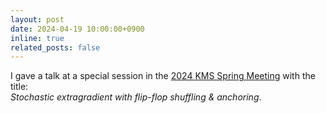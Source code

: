 ```yaml
---
layout: post
date: 2024-04-19 10:00:00+0900
inline: true
related_posts: false
---
```

 
I gave a talk at a special session in the <a href="https://www.kms.or.kr/conference/2024_spring/program/abst_view.html?period=87&session_detail=291&num=9152">2024 KMS Spring Meeting</a> with the title:    
*Stochastic extragradient with flip-flop shuffling & anchoring*.